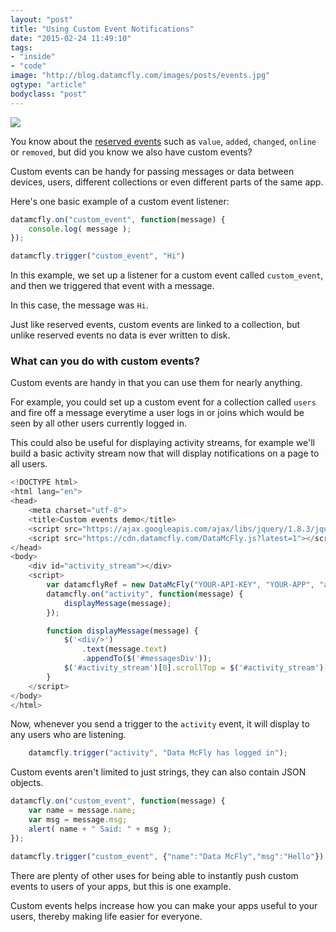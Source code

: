 ```yaml
---
layout: "post"
title: "Using Custom Event Notifications"
date: "2015-02-24 11:49:10"
tags: 
- "inside"
- "code"
image: "http://blog.datamcfly.com/images/posts/events.jpg"
ogtype: "article"
bodyclass: "post"
---
```


<div><div class="image splash">
	<img src="http://blog.datamcfly.com/images/posts/events.jpg" />
</div></div>

You know about the [reserved events](http://datamcfly.com/docs/web/guide/reading-data.html) such as `value`, `added`, `changed`, `online` or `removed`, but did you know we also have custom events?

Custom events can be handy for passing messages or data between devices, users, different collections or even different parts of the same app.

Here's one basic example of a custom event listener:

```javascript
datamcfly.on("custom_event", function(message) {
	console.log( message );
});

datamcfly.trigger("custom_event", "Hi")
```

In this example, we set up a listener for a custom event called `custom_event`, and then we triggered that event with a message.

In this case, the message was `Hi`.

Just like reserved events, custom events are linked to a collection, but unlike reserved events no data is ever written to disk. 

### What can you do with custom events?

Custom events are handy in that you can use them for nearly anything. 

For example, you could set up a custom event for a collection called `users` and fire off a message everytime a user logs in or joins which would be seen by all other users currently logged in.

This could also be useful for displaying activity streams, for example we'll build a basic activity stream now that will display notifications on a page to all users.

```javascript
<!DOCTYPE html>
<html lang="en">
<head>
    <meta charset="utf-8">
    <title>Custom events demo</title> 
    <script src="https://ajax.googleapis.com/ajax/libs/jquery/1.8.3/jquery.min.js"></script>
    <script src="https://cdn.datamcfly.com/DataMcFly.js?latest=1"></script>
</head>
<body>
	<div id="activity_stream"></div>
	<script>
		var datamcflyRef = new DataMcFly("YOUR-API-KEY", "YOUR-APP", "activity");
		datamcfly.on("activity", function(message) {
			displayMessage(message);
		});

		function displayMessage(message) {
			$('<div/>')
				.text(message.text)
				.appendTo($('#messagesDiv'));
			$('#activity_stream')[0].scrollTop = $('#activity_stream')[0].scrollHeight;
		}
	</script>
</body>
</html>
```

Now, whenever you send a trigger to the `activity` event, it will display to any users who are listening.

```javascript
	datamcfly.trigger("activity", "Data McFly has logged in");
```

Custom events aren't limited to just strings, they can also contain JSON objects.

```javascript
datamcfly.on("custom_event", function(message) {
	var name = message.name;
	var msg = message.msg;
	alert( name + " Said: " + msg );
});

datamcfly.trigger("custom_event", {"name":"Data McFly","msg":"Hello"});
```


There are plenty of other uses for being able to instantly push custom events to users of your apps, but this is one example.

Custom events helps increase how you can make your apps useful to your users, thereby making life easier for everyone.